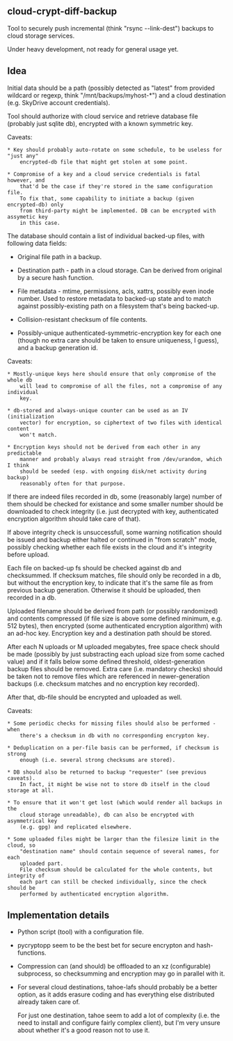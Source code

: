 cloud-crypt-diff-backup
--------------------

Tool to securely push incremental (think "rsync --link-dest") backups to cloud
storage services.

Under heavy development, not ready for general usage yet.


Idea
--------------------

Initial data should be a path (possibly detected as "latest" from provided
wildcard or regexp, think "/mnt/backups/myhost-*") and a cloud destination
(e.g. SkyDrive account credentials).

Tool should authorize with cloud service and retrieve database file (probably
just sqlite db), encrypted with a known symmetric key.

Caveats:

	* Key should probably auto-rotate on some schedule, to be useless for "just any"
		encrypted-db file that might get stolen at some point.

	* Compromise of a key and a cloud service credentials is fatal however, and
		that'd be the case if they're stored in the same configuration file.
		To fix that, some capability to initiate a backup (given encrypted-db) only
		from third-party might be implemented. DB can be encrypted with assymetic key
		in this case.

The database should contain a list of individual backed-up files, with following
data fields:

* Original file path in a backup.

* Destination path - path in a cloud storage.
	Can be derived from original by a secure hash function.

* File metadata - mtime, permissions, acls, xattrs, possibly even inode number.
	Used to restore metadata to backed-up state and to match against
	possibly-existing path on a filesystem that's being backed-up.

* Collision-resistant checksum of file contents.

* Possibly-unique authenticated-symmetric-encryption key for each one (though no
	extra care should be taken to ensure uniqueness, I guess), and a backup
	generation id.

Caveats:

	* Mostly-unique keys here should ensure that only compromise of the whole db
		will lead to compromise of all the files, not a compromise of any individual
		key.

	* db-stored and always-unique counter can be used as an IV (initialization
		vector) for encryption, so ciphertext of two files with identical content
		won't match.

	* Encryption keys should not be derived from each other in any predictable
		manner and probably always read straight from /dev/urandom, which I think
		should be seeded (esp. with ongoing disk/net activity during backup)
		reasonably often for that purpose.

If there are indeed files recorded in db, some (reasonably large) number of them
should be checked for existance and some smaller number should be downloaded to
check integrity (i.e. just decrypted with key, authenticated encryption
algorithm should take care of that).

If above integrity check is unsuccessfull, some warning notification should be
issued and backup either halted or continued in "from scratch" mode, possibly
checking whether each file exists in the cloud and it's integrity before upload.

Each file on backed-up fs should be checked against db and checksummed.
If checksum matches, file should only be recorded in a db, but without the
encryption key, to indicate that it's the same file as from previous backup
generation.
Otherwise it should be uploaded, then recorded in a db.

Uploaded filename should be derived from path (or possibly randomized) and
contents compressed (if file size is above some defined minimum, e.g. 512
bytes), then encrypted (some authenticated encryption algorithm) with an ad-hoc
key.
Encryption key and a destination path should be stored.

After each N uploads or M uploaded megabytes, free space check should be made
(possibly by just substracting each upload size from some cached value) and if
it falls below some defined threshold, oldest-generation backup files should be
removed.
Extra care (i.e. mandatory checks) should be taken not to remove files which are
referenced in newer-generation backups (i.e. checksum matches and no encryption
key recorded).

After that, db-file should be encrypted and uploaded as well.

Caveats:

	* Some periodic checks for missing files should also be performed - when
		there's a checksum in db with no corresponding encrypton key.

	* Deduplication on a per-file basis can be performed, if checksum is strong
		enough (i.e. several strong checksums are stored).

	* DB should also be returned to backup "requester" (see previous caveats).
		In fact, it might be wise not to store db itself in the cloud storage at all.

	* To ensure that it won't get lost (which would render all backups in the
		cloud storage unreadable), db can also be encrypted with asymmetrical key
		(e.g. gpg) and replicated elsewhere.

	* Some uploaded files might be larger than the filesize limit in the cloud, so
		"destination name" should contain sequence of several names, for each
		uploaded part.
		File checksum should be calculated for the whole contents, but integrity of
		each part can still be checked individually, since the check should be
		performed by authenticated encryption algorithm.


Implementation details
--------------------

* Python script (tool) with a configuration file.

* pycryptopp seem to be the best bet for secure encrypton and hash-functions.

* Compression can (and should) be offloaded to an xz (configurable) subprocess,
	so checksumming and encryption may go in parallel with it.

* For several cloud destinations, tahoe-lafs should probably be a better option,
	as it adds erasure coding and has everything else distributed already taken
	care of.

	For just one destination, tahoe seem to add a lot of complexity (i.e. the need
	to install and configure fairly complex client), but I'm very unsure about
	whether it's a good reason not to use it.
